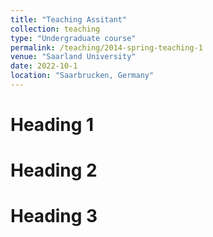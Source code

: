 ```yaml
---
title: "Teaching Assitant"
collection: teaching
type: "Undergraduate course"
permalink: /teaching/2014-spring-teaching-1
venue: "Saarland University"
date: 2022-10-1
location: "Saarbrucken, Germany"
---
```




Heading 1
======

Heading 2
======

Heading 3
======